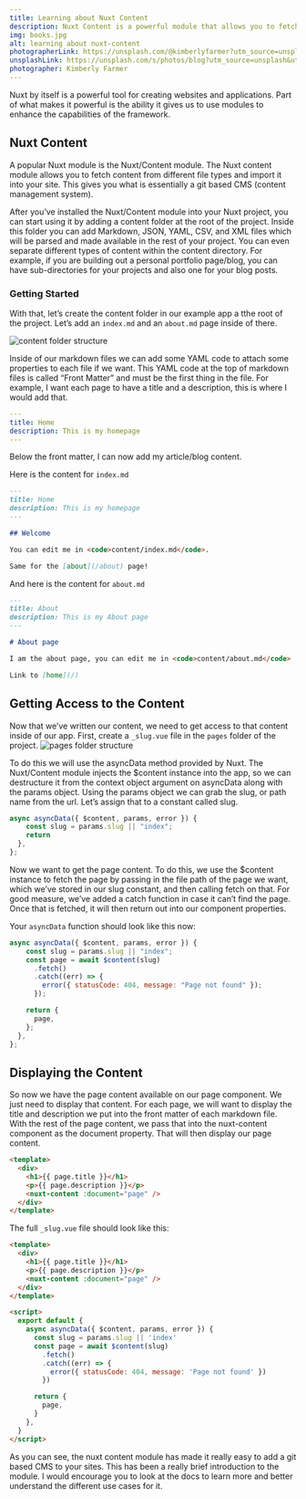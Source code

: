 ```yaml
---
title: Learning about Nuxt Content
description: Nuxt Content is a powerful module that allows you to fetch content from different file types and import it into your site. This gives you the ability to add a git based CMS (content management system) to your project.
img: books.jpg
alt: learning about nuxt-content
photographerLink: https://unsplash.com/@kimberlyfarmer?utm_source=unsplash&utm_medium=referral&utm_content=creditCopyText
unsplashLink: https://unsplash.com/s/photos/blog?utm_source=unsplash&utm_medium=referral&utm_content=creditCopyText
photographer: Kimberly Farmer
---
```


Nuxt by itself is a powerful tool for creating websites and applications. Part of what makes it powerful is the ability it gives us to use modules to enhance the capabilities of the framework.

## Nuxt Content

A popular Nuxt module is the Nuxt/Content module. The Nuxt content module allows you to fetch content from different file types and import it into your site. This gives you what is essentially a git based CMS (content management system).

After you’ve installed the Nuxt/Content module into your Nuxt project, you can start using it by adding a content folder at the root of the project. Inside this folder you can add Markdown, JSON, YAML, CSV, and XML files which will be parsed and made available in the rest of your project. You can even separate different types of content within the content directory. For example, if you are building out a personal portfolio page/blog, you can have sub-directories for your projects and also one for your blog posts.

### Getting Started

With that, let’s create the content folder in our example app a tthe root of the project. Let’s add an `index.md` and an `about.md` page inside of there.

![content folder structure](/blog/nuxt-content-blog/content-folder.png)

Inside of our markdown files we can add some YAML code to attach some properties to each file if we want. This YAML code at the top of markdown files is called “Front Matter” and must be the first thing in the file. For example, I want each page to have a title and a description, this is where I would add that.

```yml
---
title: Home
description: This is my homepage
---
```

Below the front matter, I can now add my article/blog content.

Here is the content for `index.md`

```md
---
title: Home
description: This is my homepage
---

## Welcome

You can edit me in <code>content/index.md</code>.

Same for the [about](/about) page!
```

And here is the content for `about.md`

```md
---
title: About
description: This is my About page
---

# About page

I am the about page, you can edit me in <code>content/about.md</code>

Link to [home](/)
```

## Getting Access to the Content

Now that we’ve written our content, we need to get access to that content inside of our app. First, create a `_slug.vue` file in the `pages` folder of the project.
![pages folder structure](/blog/nuxt-content-blog/slug-file.png)

To do this we will use the asyncData method provided by Nuxt. The Nuxt/Content module injects the $content instance into the app, so we can destructure it from the context object argument on asyncData along with the params object. Using the params object we can grab the slug, or path name from the url. Let’s assign that to a constant called slug.

```js
async asyncData({ $content, params, error }) {
    const slug = params.slug || "index";
    return
  },
};
```

Now we want to get the page content. To do this, we use the $content instance to fetch the page by passing in the file path of the page we want, which we’ve stored in our slug constant, and then calling fetch on that. For good measure, we’ve added a catch function in case it can’t find the page. Once that is fetched, it will then return out into our component properties.

Your `asyncData` function should look like this now:

```js
async asyncData({ $content, params, error }) {
    const slug = params.slug || "index";
    const page = await $content(slug)
      .fetch()
      .catch((err) => {
        error({ statusCode: 404, message: "Page not found" });
      });

    return {
      page,
    };
  },
};
```

## Displaying the Content

So now we have the page content available on our page component. We just need to display that content. For each page, we will want to display the title and description we put into the front matter of each markdown file. With the rest of the page content, we pass that into the nuxt-content component as the document property. That will then display our page content.

```html
<template>
  <div>
    <h1>{{ page.title }}</h1>
    <p>{{ page.description }}</p>
    <nuxt-content :document="page" />
  </div>
</template>
```

The full `_slug.vue` file should look like this:

```html
<template>
  <div>
    <h1>{{ page.title }}</h1>
    <p>{{ page.description }}</p>
    <nuxt-content :document="page" />
  </div>
</template>

<script>
  export default {
    async asyncData({ $content, params, error }) {
      const slug = params.slug || 'index'
      const page = await $content(slug)
        .fetch()
        .catch((err) => {
          error({ statusCode: 404, message: 'Page not found' })
        })

      return {
        page,
      }
    },
  }
</script>
```

As you can see, the nuxt content module has made it really easy to add a git based CMS to your sites. This has been a really brief introduction to the module. I would encourage you to look at the docs to learn more and better understand the different use cases for it.
